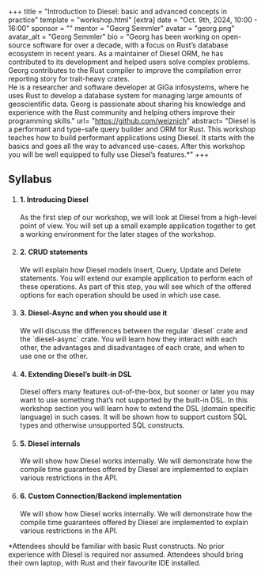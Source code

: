 +++
title = "Introduction to Diesel: basic and advanced concepts in practice"
template = "workshop.html"
[extra]
  date = "Oct. 9th, 2024, 10:00 - 16:00"
  sponsor = ""
  mentor = "Georg Semmler"
  avatar = "georg.png"
  avatar_alt = "Georg Semmler"
  bio = "Georg has been working on open-source software for over a decade, with a focus on Rust’s database ecosystem in recent years. As a maintainer of Diesel ORM, he has contributed to its development and helped users solve complex problems. Georg contributes to the Rust compiler to improve the compilation error reporting story for trait-heavy crates.<br> He is a researcher and software developer at GiGa infosystems, where he uses Rust to develop a database system for managing large amounts of geoscientific data. Georg is passionate about sharing his knowledge and experience with the Rust community and helping others improve their programming skills."
  url= "https://github.com/weiznich"
  abstract= "Diesel is a performant and type-safe query builder and ORM for Rust. This workshop teaches how to build performant applications using Diesel. It starts with the basics and goes all the way to advanced use-cases. After this workshop you will be well equipped to fully use Diesel’s features.*"
+++


<meta property="og:image" content="/images/workshops/og-images/og-image-diesel.png" />

<div class="syllabus mb-10">
  <h2 class="my-7">Syllabus</h2>
  <ol>
   <li class="mb-7 border">
      <h4 class="p-4 border-b">1. Introducing Diesel</h4>
      <div class="p-4 mw-80">
        <p>As the first step of our workshop, we will look at Diesel from a high-level point of view. You will set up a small example application together to get a working environment for the later stages of the workshop.</p>
      </div>
    </li>
    <li class="mb-7 border">
      <h4 class="p-4 border-b">2. CRUD statements</h4>
      <div class="p-4 mw-80">
        <p>We will explain how Diesel models Insert, Query, Update and Delete statements. You will extend our example application to perform each of these operations. As part of this step, you will see which of the offered options for each operation should be used in which use case.</p>
      </div>
    </li>
    <li class="mb-7 border">
      <h4 class="p-4 border-b">3. Diesel-Async and when you should use it</h4>
      <div class="p-4 mw-80">
        <p>We will discuss the differences between the regular `diesel` crate and the `diesel-async` crate. You will learn how they interact with each other, the advantages and disadvantages of each crate, and when to use one or the other.</p>
      </div>
    </li>
    <li class="mb-7 border">
      <h4 class="p-4 border-b">4. Extending Diesel’s built-in DSL</h4>
      <div class="p-4 mw-80">
        <p>Diesel offers many features out-of-the-box, but sooner or later you may want to use something that’s not supported by the built-in DSL. In this workshop section you will learn how to extend the DSL (domain specific language) in such cases. It will be shown how to support custom SQL types and otherwise unsupported SQL constructs.</p>
      </div>
    </li>
    <li class="mb-7 border">
      <h4 class="p-4 border-b">5. Diesel internals</h4>
      <div class="p-4 mw-80">
        <p>We will show how Diesel works internally. We will demonstrate how the compile time guarantees offered by Diesel are implemented to explain various restrictions in the API.</p>
      </div>
    </li>
    <li class="mb-7 border">
      <h4 class="p-4 border-b">6. Custom Connection/Backend implementation</h4>
      <div class="p-4 mw-80">
        <p>We will show how Diesel works internally. We will demonstrate how the compile time guarantees offered by Diesel are implemented to explain various restrictions in the API.</p>
      </div>
    </li>
  </ol>
  <p class="p-4">
  *Attendees should be familiar with basic Rust constructs. No prior experience with Diesel is required nor assumed. Attendees should bring their own laptop, with Rust and their favourite IDE installed.
</p>
</div>
